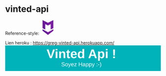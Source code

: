 # vinted-api

Reference-style:
![alt text][logo]

[logo]: https://github.com/adam-p/markdown-here/raw/master/src/common/images/icon48.png "Logo Title Text 2"

Lien heroku :
https://greg-vinted-api.herokuapp.com/
<img src="./pictures/banvinted.png" alt="Vinted Api"/>
